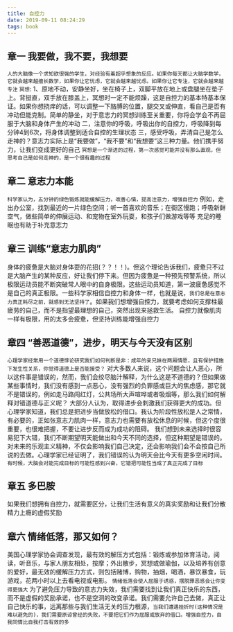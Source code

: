 ```yaml
---
title: 自控力
date: 2019-09-11 08:24:29
tags: book
---
```


## 章一  我要做，我不要，我想要
`人的大脑像一个求知欲很强的学生，对经验有着超乎想象的反应。如果你每天都让大脑学数学，它就会越来越擅长数学，如果你让它忧虑，它就会越来越忧虑。如果你让它专注，它就会越来越专注`
`冥想`: 
1、原地不动，安静坐好，坐在椅子上，双脚平放在地上或盘腿坐在垫子上。背挺直，双手放在膝盖上，冥想时一定不能烦躁，这是自控力的基本特基本保证。如果你想挠痒的话，可以调整一下胳膊的位置，腿交叉或伸直，看自己是否有冲动但能克制。简单的静坐，对于意志力的冥想训练至关重要，你将会学会不再屈服于大脑和身体产生的冲动
二，注意你的呼吸，呼吸出你的自控力，呼吸降到每分钟4到6次，将身体调整到适合自控的生理状态
三，感受呼吸，弄清自己是怎么走神的？意志力实际上是“我要做”，“我不要”和“我想要”这三种力量。他们携手努力，让我们变成更好的自己
`冥想是一个渐进的过程，第一次感觉可能并没有那么直观，但思考自己是如何走神的，是一个很有趣的过程`
## 章二  意志力本能
`科学家认为，五分钟的绿色锻炼就能缓解压力，改善心情，提高注意力，增强自控力`
例如，走出办公室，找到最近的一片绿色空间；听一首喜欢的音乐；在街区慢跑；呼吸新鲜空气，做些简单的伸展运动、和宠物在室外玩耍，和孩子们做游戏等等
充足的睡眠也有助于补充意志力
## 章三  训练“意志力肌肉”
身体的疲惫是大脑对身体耍的花招(？？！！)。但这个理论告诉我们，疲惫只不过是大脑产生的某种反应，好让我们停下来。但因为疲惫是一种预先预警系统，所以极限运动员能不断突破常人眼中的自身极限。这些运动员知道，第一波疲惫感觉不是自己的真正极限。一些科学家相信自控力和身体一样，也就是说，`我们总是在意志力真正耗尽之前，就感到无法坚持了`。如果我们想增强自控力，就要考虑如何支撑柱最疲劳的自己，而不是指望最理想的自己，突然出现来拯救生活。
自控力就像肌肉一样有极限，用的太多会疲惫，但坚持训练能增强自控力
## 章四  “善恶道德”，进步，明天与今天没有区别
`心理学家经常用一个道德悖论研究我们如何判断是非：成年的亲兄妹在两厢情愿，且有保护措施下发生性关系，你觉得道德上是否能接受？`
对大多数人来说，这个问题会让人恶心，所以这件事是错误的，然而，我们会绞尽脑汁解释，为什么这是不道德的？但如果做某些事情时，我们没有感到一点恶心，没有强烈的负罪感或巨大的焦虑感，那它就不是错误的，例如走马路闯红灯，公共场所大声喧哗或者吸烟等，那么我们如何解释对错道德与正义呢？
大部分人认为，取得进步会刺激我们获得更大的成功。但心理学家知道，我们总是把进步当做放松的借口。我认为阶段性放松是人之常情，有必要的，正如张意志力肌肉一样，意志力也需要有放松休息的时候，但这个度很重要，也很难把握，不要让进步反而成为成功的阻碍。
我们想到未来选择时很容易犯下大错，我们不断期望明天能做出和今天不同的选择，但这种期望是错误的。对未来的乐观主义精神，不仅会影响我们自己决定，还会影响我们会不会按自己所说的去做。心理学家已经证明了，我们错误的认为明天会比今天有更多空闲时间。`有时候，大脑会对能完成目标的可能性感到兴奋，它错把可能性当成了真正完成了目标`
## 章五  多巴胺
如果我们想拥有自控力，就需要区分，让我们生活有意义的真实奖励和让我们分散精力上瘾的虚假奖励
## 章六  情绪低落，那又如何？
美国心理学家协会调查发现，最有效的解压方式包括：锻炼或参加体育活动，阅读，听音乐，与家人朋友相处，按摩；外出散步，冥想或做瑜伽，以及培养有创意的爱好，最无效的缓解压力方式，则包括赌博，购物，抽烟，喝酒，暴饮暴食，玩游戏，花两小时以上去看电视或电影。
`情绪低落会使人屈服于诱惑，摆脱罪恶感会让你变得更强大`
为了避免压力导致的意志力失效，我们需要找到让我们真正快乐的东西，而不是虚假的奖励承诺，也不是空洞的改变承诺。我们需要允许自己去做，真正让自己快乐的事，远离那些与我们生活无关的压力根源，`当我们遭遇挫折时(这种情况是难以避免的)，我们需要原谅曾经的失败，不要把它们作为屈服或放弃的借口。增强自控力，自我同情比自我打击有效的多`